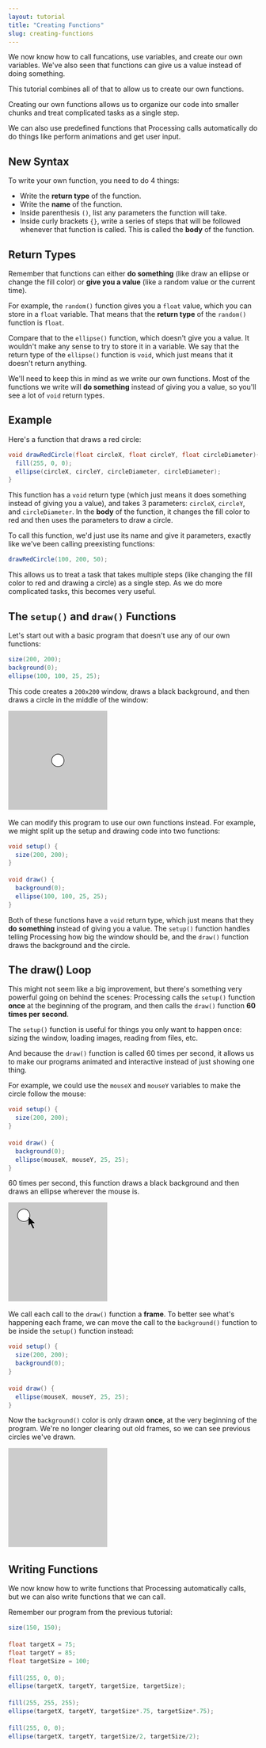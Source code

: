 ```yaml
---
layout: tutorial
title: "Creating Functions"
slug: creating-functions
---
```


We now know how to call funcations, use variables, and create our own variables. We've also seen that functions can give us a value instead of doing something.

This tutorial combines all of that to allow us to create our own functions.

Creating our own functions allows us to organize our code into smaller chunks and treat complicated tasks as a single step.

We can also use predefined functions that Processing calls automatically do do things like perform animations and get user input.

## New Syntax

To write your own function, you need to do 4 things:

- Write the **return type** of the function.
- Write the **name** of the function.
- Inside parenthesis `()`, list any parameters the function will take.
- Inside curly brackets `{}`, write a series of steps that will be followed whenever that function is called. This is called the **body** of the function.

## Return Types

Remember that functions can either **do something** (like draw an ellipse or change the fill color) or **give you a value** (like a random value or the current time).

For example, the `random()` function gives you a `float` value, which you can store in a `float` variable. That means that the **return type** of the `random()` function is `float`.

Compare that to the `ellipse()` function, which doesn't give you a value. It wouldn't make any sense to try to store it in a variable. We say that the return type of the `ellipse()` function is `void`, which just means that it doesn't return anything.

We'll need to keep this in mind as we write our own functions. Most of the functions we write will **do something** instead of giving you a value, so you'll see a lot of `void` return types.

## Example

Here's a function that draws a red circle:

```java
void drawRedCircle(float circleX, float circleY, float circleDiameter){
  fill(255, 0, 0);
  ellipse(circleX, circleY, circleDiameter, circleDiameter);
}
```

This function has a `void` return type (which just means it does something instead of giving you a value), and takes 3 parameters: `circleX`, `circleY`, and `circleDiameter`. In the **body** of the function, it changes the fill color to red and then uses the parameters to draw a circle.

To call this function, we'd just use its name and give it parameters, exactly like we've been calling preexisting functions:

```java
drawRedCircle(100, 200, 50);
```

This allows us to treat a task that takes multiple steps (like changing the fill color to red and drawing a circle) as a single step. As we do more complicated tasks, this becomes very useful.

## The `setup()` and `draw()` Functions

Let's start out with a basic program that doesn't use any of our own functions:

```java
size(200, 200);
background(0);
ellipse(100, 100, 25, 25);
```

This code creates a `200x200` window, draws a black background, and then draws a circle in the middle of the window:

![circle](/tutorials/processing/creating-functions-1.png)

We can modify this program to use our own functions instead. For example, we might split up the setup and drawing code into two functions:

```java
void setup() {
  size(200, 200);
}

void draw() {
  background(0);
  ellipse(100, 100, 25, 25);
}
```

Both of these functions have a `void` return type, which just means that they **do something** instead of giving you a value. The `setup()` function handles telling Processing how big the window should be, and the `draw()` function draws the background and the circle.

## The draw() Loop

This might not seem like a big improvement, but there's something very powerful going on behind the scenes: Processing calls the `setup()` function **once** at the beginning of the program, and then calls the `draw()` function **60 times per second**.

The `setup()` function is useful for things you only want to happen once: sizing the window, loading images, reading from files, etc.

And because the `draw()` function is called 60 times per second, it allows us to make our programs animated and interactive instead of just showing one thing.

For example, we could use the `mouseX` and `mouseY` variables to make the circle follow the mouse:

```java
void setup() {
  size(200, 200);
}

void draw() {
  background(0);
  ellipse(mouseX, mouseY, 25, 25);
}
```

60 times per second, this function draws a black background and then draws an ellipse wherever the mouse is.

![mouse circle](/tutorials/processing/creating-functions-2.gif)

We call each call to the `draw()` function a **frame**. To better see what's happening each frame, we can move the call to the `background()` function to be inside the `setup()` function instead:

```java
void setup() {
  size(200, 200);
  background(0);
}

void draw() {
  ellipse(mouseX, mouseY, 25, 25);
}
```

Now the `background()` color is only drawn **once**, at the very beginning of the program. We're no longer clearing out old frames, so we can see previous circles we've drawn.

![mouse circle without clearing old frames](/tutorials/processing/creating-functions-3.gif)

## Writing Functions

We now know how to write functions that Processing automatically calls, but we can also write functions that we can call.

Remember our program from the previous tutorial:

```java
size(150, 150);

float targetX = 75;
float targetY = 85;
float targetSize = 100;

fill(255, 0, 0);
ellipse(targetX, targetY, targetSize, targetSize);

fill(255, 255, 255);
ellipse(targetX, targetY, targetSize*.75, targetSize*.75);

fill(255, 0, 0);
ellipse(targetX, targetY, targetSize/2, targetSize/2);
```

